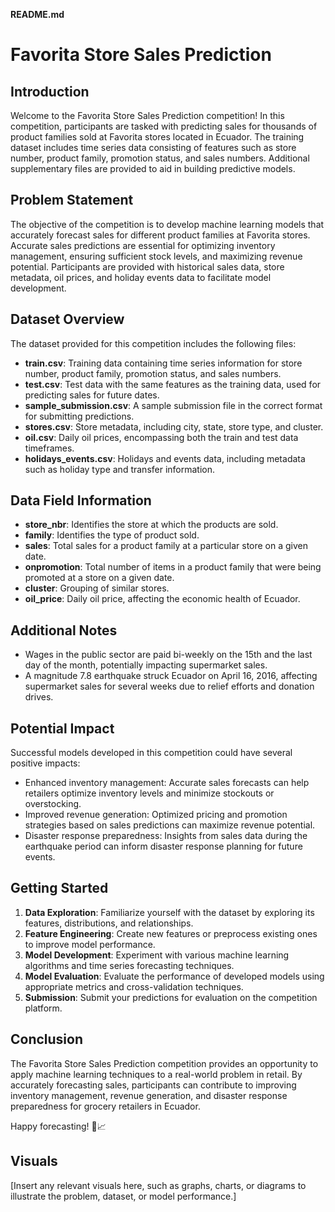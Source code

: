 **README.md**

# Favorita Store Sales Prediction

## Introduction

Welcome to the Favorita Store Sales Prediction competition! In this competition, participants are tasked with predicting sales for thousands of product families sold at Favorita stores located in Ecuador. The training dataset includes time series data consisting of features such as store number, product family, promotion status, and sales numbers. Additional supplementary files are provided to aid in building predictive models.

## Problem Statement

The objective of the competition is to develop machine learning models that accurately forecast sales for different product families at Favorita stores. Accurate sales predictions are essential for optimizing inventory management, ensuring sufficient stock levels, and maximizing revenue potential. Participants are provided with historical sales data, store metadata, oil prices, and holiday events data to facilitate model development.

## Dataset Overview

The dataset provided for this competition includes the following files:

- **train.csv**: Training data containing time series information for store number, product family, promotion status, and sales numbers.
- **test.csv**: Test data with the same features as the training data, used for predicting sales for future dates.
- **sample_submission.csv**: A sample submission file in the correct format for submitting predictions.
- **stores.csv**: Store metadata, including city, state, store type, and cluster.
- **oil.csv**: Daily oil prices, encompassing both the train and test data timeframes.
- **holidays_events.csv**: Holidays and events data, including metadata such as holiday type and transfer information.

## Data Field Information

- **store_nbr**: Identifies the store at which the products are sold.
- **family**: Identifies the type of product sold.
- **sales**: Total sales for a product family at a particular store on a given date.
- **onpromotion**: Total number of items in a product family that were being promoted at a store on a given date.
- **cluster**: Grouping of similar stores.
- **oil_price**: Daily oil price, affecting the economic health of Ecuador.

## Additional Notes

- Wages in the public sector are paid bi-weekly on the 15th and the last day of the month, potentially impacting supermarket sales.
- A magnitude 7.8 earthquake struck Ecuador on April 16, 2016, affecting supermarket sales for several weeks due to relief efforts and donation drives.

## Potential Impact

Successful models developed in this competition could have several positive impacts:

- Enhanced inventory management: Accurate sales forecasts can help retailers optimize inventory levels and minimize stockouts or overstocking.
- Improved revenue generation: Optimized pricing and promotion strategies based on sales predictions can maximize revenue potential.
- Disaster response preparedness: Insights from sales data during the earthquake period can inform disaster response planning for future events.

## Getting Started

1. **Data Exploration**: Familiarize yourself with the dataset by exploring its features, distributions, and relationships.
2. **Feature Engineering**: Create new features or preprocess existing ones to improve model performance.
3. **Model Development**: Experiment with various machine learning algorithms and time series forecasting techniques.
4. **Model Evaluation**: Evaluate the performance of developed models using appropriate metrics and cross-validation techniques.
5. **Submission**: Submit your predictions for evaluation on the competition platform.

## Conclusion

The Favorita Store Sales Prediction competition provides an opportunity to apply machine learning techniques to a real-world problem in retail. By accurately forecasting sales, participants can contribute to improving inventory management, revenue generation, and disaster response preparedness for grocery retailers in Ecuador.

Happy forecasting! 🛒📈

## Visuals

[Insert any relevant visuals here, such as graphs, charts, or diagrams to illustrate the problem, dataset, or model performance.]
